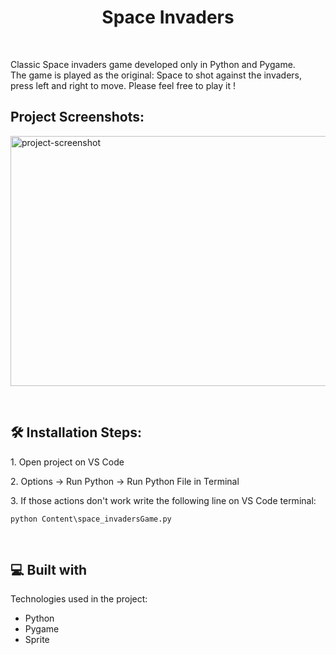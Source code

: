 <h1 align="center" id="title">Space Invaders</h1>
<br>

<p id="description">Classic Space invaders game developed only in Python and Pygame. 
<br>The game is played as the original: Space to shot against the invaders, press left and right to move. Please feel free to play it !</p>

<h2>Project Screenshots:</h2>

<img src="https://snipboard.io/SN6Cvn.jpg" alt="project-screenshot" width="550" height="400">
<p></p><br>
<h2>🛠️ Installation Steps:</h2>

<p>1. Open project on VS Code</p>

<p>2. Options -&gt; Run Python -&gt; Run Python File in Terminal</p>

<p>3. If those actions don't work write the following line on VS Code terminal:</p>

```
python Content\space_invadersGame.py
```

  <br>
  
<h2>💻 Built with</h2>

Technologies used in the project:

*   Python
*   Pygame
*   Sprite

<br><br>
